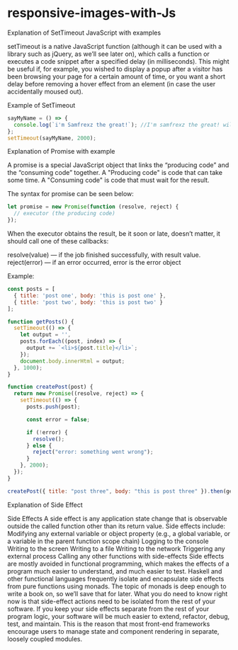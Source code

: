 # responsive-images-with-Js

Explanation of SetTimeout JavaScript with examples

setTimeout is a native JavaScript function (although it can be used with a library such as jQuery, as we’ll see later on), which calls a function or executes a code snippet after a specified delay (in milliseconds). This might be useful if, for example, you wished to display a popup after a visitor has been browsing your page for a certain amount of time, or you want a short delay before removing a hover effect from an element (in case the user accidentally moused out).

Example of SetTimeout

```js
sayMyName = () => {
  console.log(`i'm Samfrexz the great!`); //I'm samfrexz the great! will be the output after 2secs
};
setTimeout(sayMyName, 2000);
```

Explanation of Promise with example

A promise is a special JavaScript object that links the “producing code” and the “consuming code” together.
A "Producing code" is code that can take some time.
A "Consuming code" is code that must wait for the result.

The syntax for promise can be seen below:

```js
let promise = new Promise(function (resolve, reject) {
  // executor (the producing code)
});
```

When the executor obtains the result, be it soon or late, doesn’t matter, it should call one of these callbacks:

resolve(value) — if the job finished successfully, with result value.
reject(error) — if an error occurred, error is the error object

Example:

```js
const posts = [
  { title: 'post one', body: 'this is post one' },
  { title: 'post two', body: 'this is post two' }
];

function getPosts() {
  setTimeout(() => {
    let output = '',
    posts.forEach((post, index) => {
      output += `<li>${post.title}</li>`;
    });
    document.body.innerHtml = output;
  }, 1000);
}
```

```js
function createPost(post) {
  return new Promise((resolve, reject) => {
    setTimeout(() => {
      posts.push(post);

      const error = false;

      if (!error) {
        resolve();
      } else {
        reject("error: something went wrong");
      }
    }, 2000);
  });
}

createPost({ title: "post three", body: "this is post three" }).then(getPosts);
```

Explanation of Side Effect

Side Effects
A side effect is any application state change that is observable outside the called function other than its return value. Side effects include:
Modifying any external variable or object property (e.g., a global variable, or a variable in the parent function scope chain)
Logging to the console
Writing to the screen
Writing to a file
Writing to the network
Triggering any external process
Calling any other functions with side-effects
Side effects are mostly avoided in functional programming, which makes the effects of a program much easier to understand, and much easier to test.
Haskell and other functional languages frequently isolate and encapsulate side effects from pure functions using monads. The topic of monads is deep enough to write a book on, so we’ll save that for later.
What you do need to know right now is that side-effect actions need to be isolated from the rest of your software. If you keep your side effects separate from the rest of your program logic, your software will be much easier to extend, refactor, debug, test, and maintain.
This is the reason that most front-end frameworks encourage users to manage state and component rendering in separate, loosely coupled modules.
